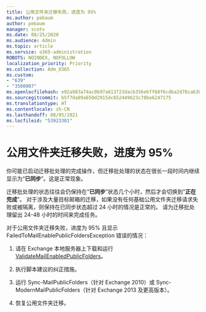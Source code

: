 ```yaml
---
title: 公用文件夹迁移失败，进度为 95%
ms.author: pebaum
author: pebaum
manager: scotv
ms.date: 08/25/2020
ms.audience: Admin
ms.topic: article
ms.service: o365-administration
ROBOTS: NOINDEX, NOFOLLOW
localization_priority: Priority
ms.collection: Adm_O365
ms.custom:
- "639"
- "3500007"
ms.openlocfilehash: e92a983a74ac0b97a613723dacb356ebff68f6cdba2d78ca63085a818d12e739
ms.sourcegitcommit: b5f7da89a650d2915dc652449623c78be6247175
ms.translationtype: HT
ms.contentlocale: zh-CN
ms.lasthandoff: 08/05/2021
ms.locfileid: "53923301"
---
```

# <a name="public-folder-migration-fails-at-95"></a>公用文件夹迁移失败，进度为 95%

你可能已启动迁移批处理的完成操作，但迁移批处理的状态在很长一段时间内继续显示为“**已同步**”。这是正常现象。

迁移批处理的状态往往会仍保持在“**已同步**”状态几个小时，然后才会切换到“**正在完成**”。 对于涉及大量目标邮箱的迁移，如果没有任何基础公用文件夹迁移请求失败或被隔离，则保持在已同步状态超过 24 小时的情况是正常的。 请为迁移批处理留出 24-48 小时的时间来完成任务。

对于公用文件夹迁移失败，进度为 95% 且显示 FailedToMailEnablePublicFoldersException 错误的情况：

1. 请在 Exchange 本地服务器上下载和运行 [ValidateMailEnabledPublicFolders](https://aka.ms/ValidateMEPF)。

2. 执行脚本建议的纠正措施。

3. 运行 Sync-MailPublicFolders（针对 Exchange 2010）或 Sync-ModernMailPublicFolders（针对 Exchange 2013 及更高版本）。

4. 恢复公用文件夹迁移。
